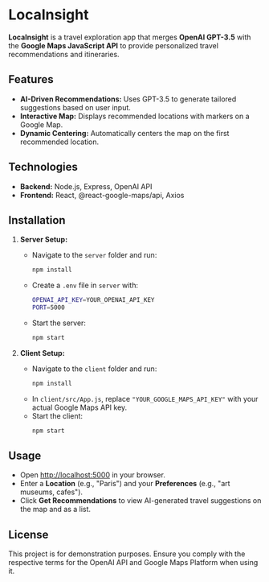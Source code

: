 # LocaInsight

**LocaInsight** is a travel exploration app that merges **OpenAI GPT-3.5** with the **Google Maps JavaScript API** to provide personalized travel recommendations and itineraries.

## Features
- **AI-Driven Recommendations:** Uses GPT-3.5 to generate tailored suggestions based on user input.
- **Interactive Map:** Displays recommended locations with markers on a Google Map.
- **Dynamic Centering:** Automatically centers the map on the first recommended location.

## Technologies
- **Backend:** Node.js, Express, OpenAI API
- **Frontend:** React, @react-google-maps/api, Axios


## Installation

1. **Server Setup:**
   - Navigate to the `server` folder and run:
     ```bash
     npm install
     ```
   - Create a `.env` file in `server` with:
     ```bash
     OPENAI_API_KEY=YOUR_OPENAI_API_KEY
     PORT=5000
     ```
   - Start the server:
     ```bash
     npm start
     ```

2. **Client Setup:**
   - Navigate to the `client` folder and run:
     ```bash
     npm install
     ```
   - In `client/src/App.js`, replace `"YOUR_GOOGLE_MAPS_API_KEY"` with your actual Google Maps API key.
   - Start the client:
     ```bash
     npm start
     ```

## Usage
- Open [http://localhost:5000](http://localhost:5000) in your browser.
- Enter a **Location** (e.g., "Paris") and your **Preferences** (e.g., "art museums, cafes").
- Click **Get Recommendations** to view AI-generated travel suggestions on the map and as a list.

## License
This project is for demonstration purposes. Ensure you comply with the respective terms for the OpenAI API and Google Maps Platform when using it.

